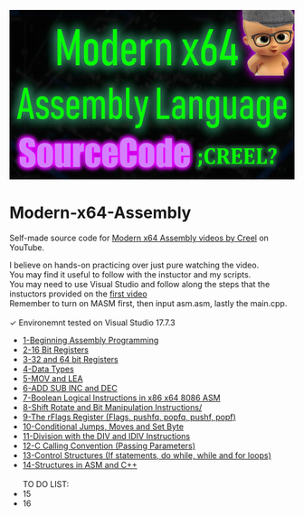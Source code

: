 <img src="/img/background.jpg" width="600" height="300"></img>
# Modern-x64-Assembly
Self-made source code for [Modern x64 Assembly videos by Creel](https://www.youtube.com/playlist?list=PLKK11Ligqitg9MOX3-0tFT1Rmh3uJp7kA) on YouTube. <br>

I believe on hands-on practicing over just pure watching the video.<br>
You may find it useful to follow with the instuctor and my scripts.<br>
You may need to use Visual Studio and follow along the steps that the instuctors provided on the [first video](https://www.youtube.com/watch?v=rxsBghsrvpI)<br>
Remember to turn on MASM first, then input asm.asm, lastly the main.cpp.<Br>
<Br>
✓ Environemnt tested on Visual Studio 17.7.3<br>

- [1-Beginning Assembly Programming](https://github.com/RemusDBD/Modern-x64-Assembly/blob/main/1-Beginning%20Assembly%20Programming/README.md)
- [2-16 Bit Registers](https://github.com/RemusDBD/Modern-x64-Assembly/blob/main/2-16%20Bit%20Registers/Readme.MD)
- [3-32 and 64 bit Registers](https://github.com/RemusDBD/Modern-x64-Assembly/blob/main/3-32%20and%2064%20bit%20Registers/Readme.md)
- [4-Data Types](https://github.com/RemusDBD/Modern-x64-Assembly/blob/main/4-Data%20Types/Readme.md)
- [5-MOV and LEA](https://github.com/RemusDBD/Modern-x64-Assembly/blob/main/5-MOV%20and%20LEA/Readme.md)
- [6-ADD SUB INC and DEC](https://github.com/RemusDBD/Modern-x64-Assembly/blob/main/6-ADD%20SUB%20INC%20and%20DEC/Readme.md)
- [7-Boolean Logical Instructions in x86 x64 8086 ASM](https://github.com/RemusDBD/Modern-x64-Assembly/blob/main/7-Boolean%20Logical%20Instructions%20in%20x86%20x64%208086%20ASM/Readme.md)
- [8-Shift Rotate and Bit Manipulation Instructions/](https://github.com/RemusDBD/Modern-x64-Assembly/blob/main/8-Shift%20Rotate%20and%20Bit%20Manipulation%20Instructions/Readme.md)
- [9-The rFlags Register (Flags, pushfq, popfq, pushf, popf)](https://github.com/RemusDBD/Modern-x64-Assembly/blob/main/9-The%20rFlags%20Register%20(Flags%2C%20pushfq%2C%20popfq%2C%20pushf%2C%20popf)/Readme.md)
- [10-Conditional Jumps, Moves and Set Byte](https://github.com/RemusDBD/Modern-x64-Assembly/blob/main/10-Conditional%20Jumps%2C%20Moves%20and%20Set%20Byte/Readme.md)
- [11-Division with the DIV and IDIV Instructions](https://github.com/RemusDBD/Modern-x64-Assembly/blob/main/11-Division%20with%20the%20DIV%20and%20IDIV%20Instructions/Readme.md)
- [12-C Calling Convention (Passing Parameters)](https://github.com/RemusDBD/Modern-x64-Assembly/blob/main/12-C%20Calling%20Convention%20(Passing%20Parameters)/Readme.md)
- [13-Control Structures (If statements, do while, while and for loops)](https://github.com/RemusDBD/Modern-x64-Assembly/blob/main/13-Control%20Structures%20(If%20statements%2C%20do%20while%2C%20while%20and%20for%20loops)/Readme.md)
- [14-Structures in ASM and C++](https://github.com/RemusDBD/Modern-x64-Assembly/blob/main/14-Structures%20in%20ASM%20and%20C%2B%2B/Readme.md)
  <BR>
  <bR>
TO DO LIST:
- 15
- 16



